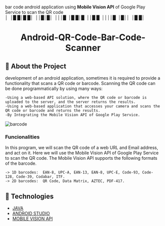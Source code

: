 # 
bar code android application using <b>Mobile Vision API</b> of Google Play Service to scan the QR code
│&nbsp;&nbsp;│█&nbsp;█│█&nbsp;█│&nbsp;&nbsp;││█│█│&nbsp;&nbsp;│││█&nbsp;&nbsp;│█&nbsp;█│█&nbsp;&nbsp;││█&nbsp;█&nbsp;&nbsp;││││█&nbsp;&nbsp;│█││&nbsp;&nbsp;│█&nbsp;█│


<h1 align='center'>
    Android-QR-Code-Bar-Code-Scanner
</h1>

## 📃 About the Project

development of an android application, sometimes it is required to provide a functionality that scans a QR code or barcode. 
Scanning the QR code can be done programmatically by using many ways:

    -Using a web-based API solution, where the QR code or barcode is uploaded to the server, and the server returns the results.
    -Using a web-based application that accesses your camera and scans the QR code or barcode and returns the results.
    -By Integrating the Mobile Vision API of Google Play Service.


![barcode](https://user-images.githubusercontent.com/24920154/193477237-96b73490-531d-4bf4-a83f-a722b1513dbf.gif)
### Funcionalities

In this program, we will scan the QR code of a web URL and Email address, and act on it. Here we will use the Mobile Vision API of Google Play Service to scan the QR code. The Mobile Vision API supports the following formats of the barcode.

    -> 1D barcodes:  EAN-8, UPC-A, EAN-13, EAN-8, UPC-E, Code-93, Code-128, Code-39, Codabar, ITF.
    -> 2D barcodes:  QR Code, Data Matrix, AZTEC, PDF-417.


## 🚀 Technologies

- [JAVA](https://docs.oracle.com/javase/8/docs/api/overview-summary.html)
- [ANDROID STUDIO](https://developer.android.com/)
- [MOBILE VISION API](https://developers.google.com/vision/documentation/android/barcodes-overview/)

